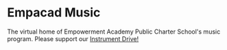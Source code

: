 # Empacad Music

The virtual home of Empowerment Academy Public Charter School's music program.
Please support our [Instrument Drive!](https://empacadmusic.org/instruments)
